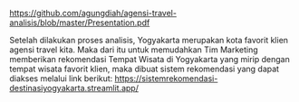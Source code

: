 




https://github.com/agungdiah/agensi-travel-analisis/blob/master/Presentation.pdf

Setelah dilakukan proses analisis, Yogyakarta merupakan kota favorit klien agensi travel kita. Maka dari itu untuk memudahkan Tim Marketing 
memberikan rekomendasi Tempat Wisata di Yogyakarta yang mirip dengan tempat wisata favorit klien, maka dibuat sistem rekomendasi yang dapat
diakses melalui link berikut:
https://sistemrekomendasi-destinasiyogyakarta.streamlit.app/
